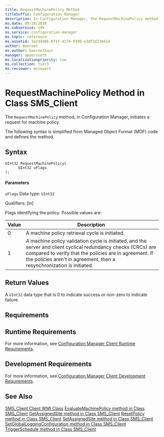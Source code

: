 ```yaml
---
title: RequestMachinePolicy Method
titleSuffix: Configuration Manager
description: In Configuration Manager, the RequestMachinePolicy method initiates a request for machine policy.
ms.date: 09/20/2016
ms.subservice: sdk
ms.service: configuration-manager
ms.topic: reference
ms.assetid: 3a2d4d06-074f-4174-9398-e3df3d230414
author: Banreet
ms.author: banreetkaur
manager: apoorvseth
ms.localizationpriority: low
ms.collection: tier3
ms.reviewer: mstewart
---
```

# RequestMachinePolicy Method in Class SMS_Client
The `RequestMachinePolicy` method, in Configuration Manager, initiates a request for machine policy.

 The following syntax is simplified from Managed Object Format (MOF) code and defines the method.

## Syntax

```
UInt32 RequestMachinePolicy(
      UInt32 uFlags
);
```

#### Parameters
 `uFlags`
 Data type: `UInt32`

 Qualifiers: [in]

 Flags identifying the policy. Possible values are:

| Value | Description |
| ----- | ----------- |
|0|A machine policy retrieval cycle is initiated.|
|1|A machine policy validation cycle is initiated, and the server and client cyclical redundancy checks (CRCs) are compared to verify that the policies are in agreement. If the policies aren't in agreement, then a resynchronization is initiated.|

## Return Values
 A `UInt32` data type that is 0 to indicate success or non-zero to indicate failure.

## Requirements

## Runtime Requirements
 For more information, see [Configuration Manager Client Runtime Requirements](../../../../../develop/core/reqs/client-runtime-requirements.md).

## Development Requirements
 For more information, see [Configuration Manager Client Development Requirements](../../../../../develop/core/reqs/client-development-requirements.md).

## See Also
 [SMS_Client Client WMI Class](../../../../../develop/reference/core/clients/client-classes/sms_client-client-wmi-class.md)
 [EvaluateMachinePolicy method in Class SMS_Client](../../../../../develop/reference/core/clients/client-classes/evaluatemachinepolicy-method-in-class-sms_client.md)
 [GetAssignedSite method in Class SMS_Client](../../../../../develop/reference/core/clients/client-classes/getassignedsite-method-in-class-sms_client.md)
 [ResetPolicy method in Class SMS_Client](../../../../../develop/reference/core/clients/client-classes/resetpolicy-method-in-class-sms_client.md)
 [SetAssignedSite method in Class SMS_Client](../../../../../develop/reference/core/clients/client-classes/setassignedsite-method-in-class-sms_client.md)
 [SetGlobalLoggingConfiguration method in Class SMS_Client](../../../../../develop/reference/core/clients/client-classes/setgloballoggingconfiguration-method-in-class-sms_client.md)
 [TriggerSchedule method in Class SMS_Client](../../../../../develop/reference/core/clients/client-classes/triggerschedule-method-in-class-sms_client.md)
